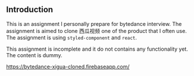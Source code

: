 ## Introduction
This is an assignment I personally prepare for bytedance interview. The assignment is aimed to clone 西瓜视频 one of the product that I often use. The assignment is using `styled-component` and `react`.

This assignment is incomplete and it do not contains any functionality yet. The content is dummy.

https://bytedance-xigua-cloned.firebaseapp.com/
